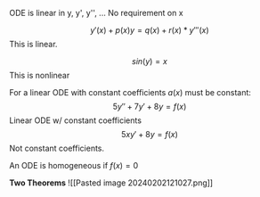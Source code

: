 ODE is linear in y, y', y'', ...
No requirement on x

$$y'(x)+p(x)y=q(x)+r(x)*y'''(x)$$
This is linear.

$$sin(y)=x$$
This is nonlinear

For a linear ODE with constant coefficients $a(x)$ must be constant:
$$5y''+7y'+8y=f(x)$$ Linear ODE w/ constant coefficients
$$5xy'+8y=f(x)$$
Not constant coefficients.

An ODE is homogeneous if $f(x)=0$


**Two Theorems** 
![[Pasted image 20240202121027.png]]

